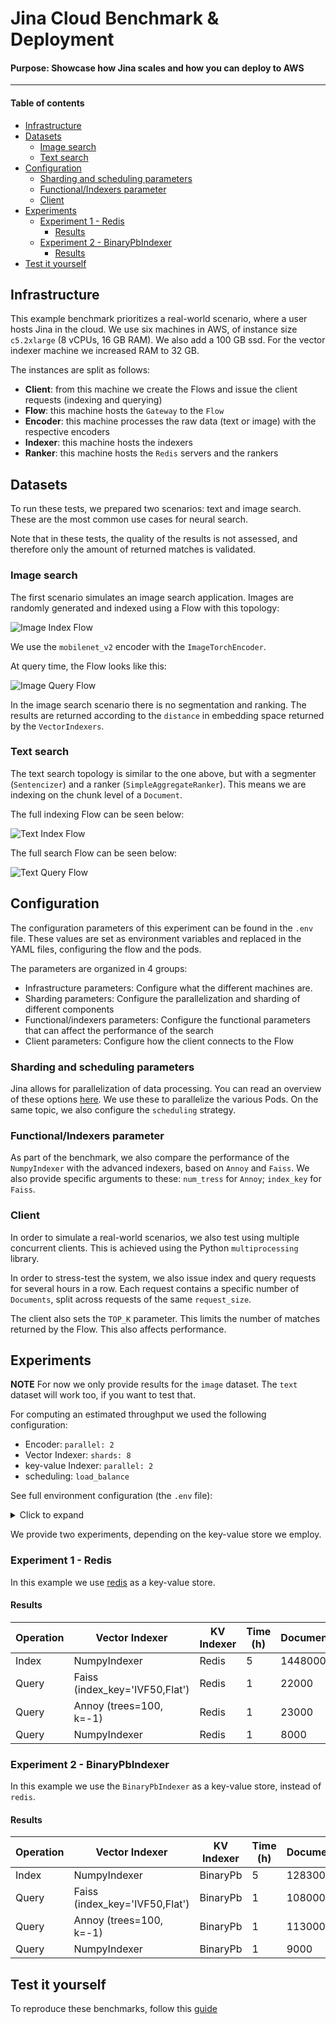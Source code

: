 # Jina Cloud Benchmark & Deployment

#### Purpose: Showcase how Jina scales and how you can deploy to AWS

---

#### Table of contents

- [Infrastructure](#infrastructure)
- [Datasets](#datasets)
  * [Image search](#image-search)
  * [Text search](#text-search)
- [Configuration](#configuration)
  * [Sharding and scheduling parameters](#sharding-and-scheduling-parameters)
  * [Functional/Indexers parameter](#functional-indexers-parameter)
  * [Client](#client)
- [Experiments](#experiments)
  * [Experiment 1 - Redis](#experiment-1---redis)
    + [Results](#results)
  * [Experiment 2 - BinaryPbIndexer](#experiment-2---binarypbindexer)
    + [Results](#results-1)
- [Test it yourself](#test-it-yourself)

## Infrastructure

This example benchmark prioritizes a real-world scenario, where a user hosts Jina in the cloud. We use six machines in AWS, of instance size `c5.2xlarge` (8 vCPUs, 16 GB RAM). We also add a 100 GB ssd. For the vector indexer machine we increased RAM to 32 GB.

The instances are split as follows:

- **Client**: from this machine we create the Flows and issue the client requests (indexing and querying)
- **Flow**: this machine hosts the `Gateway` to the `Flow`
- **Encoder**: this machine processes the raw data (text or image) with the respective encoders
- **Indexer**: this machine hosts the indexers
- **Ranker**: this machine hosts the `Redis` servers and the rankers

## Datasets

To run these tests, we prepared two scenarios: text and image search. These are the most common use cases for neural search. 

Note that in these tests, the quality of the results is not assessed, and therefore only the amount of returned matches is validated.

### Image search

The first scenario simulates an image search application. Images are randomly generated and indexed using a Flow with this topology:

![Image Index Flow](image_index_flow.png)

We use the `mobilenet_v2` encoder with the `ImageTorchEncoder`.

At query time, the Flow looks like this:

![Image Query Flow](image_query_flow.png)

In the image search scenario there is no segmentation and ranking. The results are returned according to the `distance` in embedding space returned by the `VectorIndexers`. 

### Text search

The text search topology is similar to the one above, but with a segmenter (`Sentencizer`) and a ranker (`SimpleAggregateRanker`). This means we are indexing on the chunk level of a `Document`. 

The full indexing Flow can be seen below:

![Text Index Flow](text_index_flow.png)

The full search Flow can be seen below:

![Text Query Flow](text_query_flow.png)

## Configuration

The configuration parameters of this experiment can be found in the `.env` file. These values are set as environment variables and replaced in the YAML files, configuring the flow and the pods.

The parameters are organized in 4 groups:

- Infrastructure parameters: Configure what the different machines are.
- Sharding parameters: Configure the parallelization and sharding of different components
- Functional/indexers parameters: Configure the functional parameters that can affect the performance of the search
- Client parameters: Configure how the client connects to the Flow

### Sharding and scheduling parameters

Jina allows for parallelization of data processing. You can read an overview of these options [here](https://docs.jina.ai/chapters/parallel/index.html). We use these to parallelize the various Pods. On the same topic, we also configure the `scheduling` strategy.

### Functional/Indexers parameter

As part of the benchmark, we also compare the performance of the `NumpyIndexer` with the advanced indexers, based on `Annoy` and `Faiss`. We also provide specific arguments to these: `num_tress` for `Annoy`; `index_key` for `Faiss`.

### Client  

In order to simulate a real-world scenarios, we also test using multiple concurrent clients. This is achieved using the Python `multiprocessing` library.

In order to stress-test the system, we also issue index and query requests for several hours in a row. Each request contains a specific number of `Documents`, split across requests of the same `request_size`.

The client also sets the `TOP_K` parameter. This limits the number of matches returned by the Flow. This also affects performance.

## Experiments

**NOTE** For now we only provide results for the `image` dataset. The `text` dataset will work too, if you want to test that.

For computing an estimated throughput we used the following configuration:

- Encoder: `parallel: 2`
- Vector Indexer: `shards: 8`
- key-value Indexer: `parallel: 2`
- scheduling: `load_balance`

See full environment configuration (the `.env` file):

<details>
  <summary>Click to expand</summary>
  
```dotenv
##Infrastructure parameters
JINA_ENCODER_HOST=encoder
JINA_RANKER_HOST=ranker
JINA_REDIS_INDEXER_HOST=ranker
JINA_VEC_INDEXER_HOST=vector

##Flow parameters
FLOW_HOST=flow_host
FLOW_PORT=8000

##Sharding/Performance parameters
JINA_SHARDS_ENCODER=2
JINA_SHARDS_INDEXERS=8
JINA_SHARDS_REDIS=2
OMP_NUM_THREADS=1
SCHEDULING=load_balance

##Functional/Indexers parameters
JINA_ENCODER_DRIVER_BATCHING=16
JINA_DISTANCE_REVERSE=False
JINA_FAISS_IMAGE=docker://jinahub/pod.indexer.faissindexer:0.0.15-0.9.33
JINA_ANNOY_IMAGE=docker://jinahub/pod.indexer.annoyindexer:0.0.16-0.9.33
JINA_FAISS_INDEX_KEY='IVF50,Flat'
JINA_ANNOY_NUM_TREES=100
JINA_ANNOY_SEARCH_K=-1

##Client/run parameters
TOP_K=50
#Number of documents a client will try to index at every connection
DOCS_INDEX=1000
#Number of documents a client will try to query at every connection
DOCS_QUERY=1000
PYTHON_EXEC=python3
DATASET=image
#Number of seconds for which clients will try to index documents. (The time is checked after each cycle of indexing `DOCS_INDEX`)
TIME_LOAD_INDEX=18000
#Number of seconds for which clients will try to query documents. (The time is checked after each cycle of indexing `DOCS_QUERY`)
TIME_LOAD_QUERY=3600
#Number of documents every request will contain
REQ_SIZE=50
#Number of concurrent clients indexing
CONCURRENCY_INDEX=5
#Number of concurrent clients querying
CONCURRENCY_QUERY=1
SLEEP_TIME=10

```
</details>

We provide two experiments, depending on the key-value store we employ.

### Experiment 1 - Redis

In this example we use [redis](https://redis.io/) as a key-value store.

#### Results

<table>
<thead>
  <tr>
    <th>Operation</th>
    <th>Vector Indexer</th>
    <th>KV Indexer</th>
    <th>Time (h)</th>
    <th>Documents</th>
    <th>QPS</th>
  </tr>
</thead>
<tbody>
  <tr>
    <td>Index</td>
    <td>NumpyIndexer</td>
    <td>Redis</td>
    <td>5</td>
    <td>1448000</td>
    <td>80.22</td>
  </tr>
  <tr>
    <td>Query</td>
    <td>Faiss (index_key='IVF50,Flat')</td>
    <td>Redis</td>
    <td>1</td>
    <td>22000</td>
    <td>5.89</td>
  </tr>
  <tr>
    <td>Query</td>
    <td>Annoy (trees=100, k=-1)</td>
    <td>Redis</td>
    <td>1</td>
    <td>23000</td>
    <td>6.14</td>
  </tr>
  <tr>
    <td>Query</td>
    <td>NumpyIndexer</td>
    <td>Redis</td>
    <td>1</td>
    <td>8000</td>
    <td>2.07</td>
  </tr>
</tbody>
</table>

### Experiment 2 - BinaryPbIndexer

In this example we use the `BinaryPbIndexer` as a key-value store, instead of `redis`.

#### Results

<table>
<thead>
  <tr>
    <th>Operation</th>
    <th>Vector Indexer</th>
    <th>KV Indexer</th>
    <th>Time (h)</th>
    <th>Documents</th>
    <th>QPS</th>
  </tr>
</thead>
<tbody>
  <tr>
    <td>Index</td>
    <td>NumpyIndexer</td>
    <td>BinaryPb</td>
    <td>5</td>
    <td>1283000</td>
    <td>71.05</td>
  </tr>
  <tr>
    <td>Query</td>
    <td>Faiss (index_key='IVF50,Flat')</td>
    <td>BinaryPb</td>
    <td>1</td>
    <td>108000</td>
    <td>29.77</td>
  </tr>
  <tr>
    <td>Query</td>
    <td>Annoy (trees=100, k=-1)</td>
    <td>BinaryPb</td>
    <td>1</td>
    <td>113000</td>
    <td>31.12</td>
  </tr>
  <tr>
    <td>Query</td>
    <td>NumpyIndexer</td>
    <td>BinaryPb</td>
    <td>1</td>
    <td>9000</td>
    <td>2.36</td>
  </tr>
</tbody>
</table>

## Test it yourself

To reproduce these benchmarks, follow this [guide](./instructions.md)
